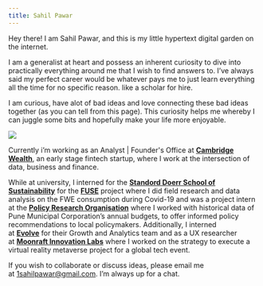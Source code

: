 ```yaml
---
title: Sahil Pawar
---
```

Hey there! I am Sahil Pawar, and this is my little hypertext digital garden on the internet. 

I am a generalist at heart and possess an inherent curiosity to dive into practically everything around me that I wish to find answers to. I’ve always said my perfect career would be whatever pays me to just learn everything all the time for no specific reason. like a scholar for hire.

I am curious, have alot of bad ideas and love connecting these bad ideas together (as you can tell from this page).  This curiosity helps me whereby I can juggle some bits and hopefully make your life more enjoyable.

![](https://twitter.com/1sahilpawar/status/1758330354178400595?s=20)

Currently i’m working as an Analyst | Founder's Office at [**Cambridge Wealth**](http://www.cambridgewealth.in/), an early stage fintech startup, where I work at the intersection of data, business and finance.

While at university, I interned for the **[Standord Doerr School of Sustainability](https://sustainability.stanford.edu/)** for the **[FUSE](https://sahilpawarr.github.io/sahilpawarr111.github.io/fuse.stanford.edu)** project where I did field research and data analysis on the FWE consumption during Covid-19 and was a project intern at the **[Policy Research Organisation](https://sahilpawarr.github.io/sahilpawarr111.github.io/policyresearch.in)** where I worked with historical data of Pune Municipal Corporation’s annual budgets, to offer informed policy recommendations to local policymakers. Additionally, I interned at **[Evolve](https://sahilpawarr.github.io/sahilpawarr111.github.io/evolveinc.io)** for their Growth and Analytics team and as a UX researcher at **[Moonraft Innovation Labs](https://sahilpawarr.github.io/sahilpawarr111.github.io/moonraft.com)** where I worked on the strategy to execute a virtual reality metaverse project for a global tech event.

If you wish to collaborate or discuss ideas, please email me at [1sahilpawar@gmail.com](mailto:1sahilpawar@gmail.com). I’m always up for a chat.